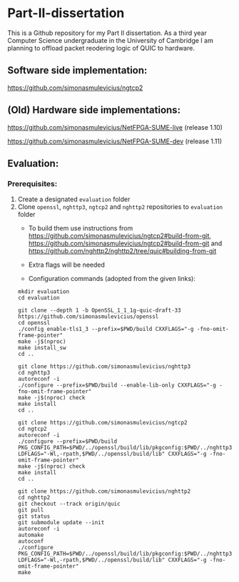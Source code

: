 # Part-II-dissertation
This is a Github repository for my Part II dissertation. As a third year Computer Science undergraduate in the University of Cambridge I am planning to offload packet reodering logic of QUIC to hardware.

## Software side implementation:

https://github.com/simonasmulevicius/ngtcp2

## (Old) Hardware side implementations:

https://github.com/simonasmulevicius/NetFPGA-SUME-live (release 1.10)

https://github.com/simonasmulevicius/NetFPGA-SUME-dev (release 1.11)

## Evaluation:
### Prerequisites:
1. Create a designated `evaluation` folder
2. Clone `openssl`, `nghttp3`, `ngtcp2` and `nghttp2` repositories to `evaluation` folder 
    - To build them use instructions from https://github.com/simonasmulevicius/ngtcp2#build-from-git, https://github.com/simonasmulevicius/ngtcp2#build-from-git and https://github.com/nghttp2/nghttp2/tree/quic#building-from-git

    - Extra flags will be needed 

    - Configuration commands (adopted from the given links):
    ```
    mkdir evaluation
    cd evaluation  

    git clone --depth 1 -b OpenSSL_1_1_1g-quic-draft-33 https://github.com/simonasmulevicius/openssl
    cd openssl
    ./config enable-tls1_3 --prefix=$PWD/build CXXFLAGS="-g -fno-omit-frame-pointer"
    make -j$(nproc)
    make install_sw
    cd ..  

    git clone https://github.com/simonasmulevicius/nghttp3
    cd nghttp3
    autoreconf -i
    ./configure --prefix=$PWD/build --enable-lib-only CXXFLAGS="-g -fno-omit-frame-pointer"
    make -j$(nproc) check
    make install
    cd ..  
    
    git clone https://github.com/simonasmulevicius/ngtcp2
    cd ngtcp2
    autoreconf -i
    ./configure --prefix=$PWD/build PKG_CONFIG_PATH=$PWD/../openssl/build/lib/pkgconfig:$PWD/../nghttp3/build/lib/pkgconfig LDFLAGS="-Wl,-rpath,$PWD/../openssl/build/lib" CXXFLAGS="-g -fno-omit-frame-pointer"
    make -j$(nproc) check
    make install
    cd ..  

    git clone https://github.com/simonasmulevicius/nghttp2
    cd nghttp2
    git checkout --track origin/quic
    git pull
    git status
    git submodule update --init
    autoreconf -i
    automake
    autoconf
    ./configure PKG_CONFIG_PATH=$PWD/../openssl/build/lib/pkgconfig:$PWD/../nghttp3/build/lib/pkgconfig:$PWD/../ngtcp2/build/lib/pkgconfig LDFLAGS="-Wl,-rpath,$PWD/../openssl/build/lib" CXXFLAGS="-g -fno-omit-frame-pointer"
    make
    ```

